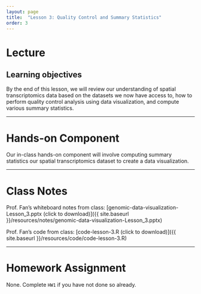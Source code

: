 ```yaml
---
layout: page
title:  "Lesson 3: Quality Control and Summary Statistics"
order: 3
---
```


# Lecture 

## Learning objectives

By the end of this lesson, we will review our understanding of spatial transcriptomics data based on the datasets we now have access to, how to perform quality control analysis using data visualization, and compute various summary statistics.

---

# Hands-on Component 

Our in-class hands-on component will involve computing summary statistics our spatial transcriptomics dataset to create a data visualization. 

---

# Class Notes

Prof. Fan’s whiteboard notes from class: [genomic-data-visualization-Lesson_3.pptx (click to download)]({{ site.baseurl }}/resources/notes/genomic-data-visualization-Lesson_3.pptx)

Prof. Fan’s code from class: [code-lesson-3.R (click to download)]({{ site.baseurl }}/resources/code/code-lesson-3.R)

---

# Homework Assignment

None. Complete `HW1` if you have not done so already. 